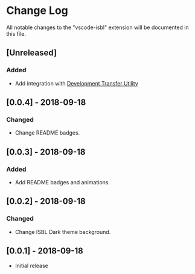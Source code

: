 # Change Log
All notable changes to the "vscode-isbl" extension will be documented in this file.

## [Unreleased]
### Added
- Add integration with [Development Transfer Utility](https://github.com/DirectumCompany/DevelopmentTransferUtility)

## [0.0.4] - 2018-09-18
### Changed
- Change README badges.

## [0.0.3] - 2018-09-18
### Added
- Add README badges and animations.

## [0.0.2] - 2018-09-18
### Changed
- Change ISBL Dark theme background.

## [0.0.1] - 2018-09-18
- Initial release
